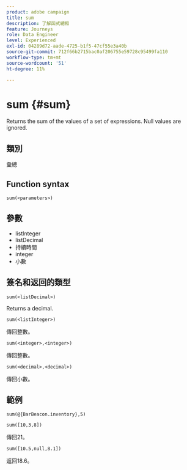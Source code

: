 ```yaml
---
product: adobe campaign
title: sum
description: 了解函式總和
feature: Journeys
role: Data Engineer
level: Experienced
exl-id: 04289d72-aade-4725-b1f5-47cf55e3a40b
source-git-commit: 712f66b2715bac0af206755e59728c95499fa110
workflow-type: tm+mt
source-wordcount: '51'
ht-degree: 11%

---
```


# sum {#sum}

Returns the sum of the values of a set of expressions. Null values are ignored.

## 類別

彙總

## Function syntax

`sum(<parameters>)`

## 參數

* listInteger
* listDecimal
* 持續時間
* integer
* 小數

## 簽名和返回的類型

`sum(<listDecimal>)`

Returns a decimal.

`sum(<listInteger>)`

傳回整數。

`sum(<integer>,<integer>)`

傳回整數。

`sum(<decimal>,<decimal>)`

傳回小數。

## 範例

`sum(@{BarBeacon.inventory},5)`

`sum([10,3,8])`

傳回21。

`sum([10.5,null,8.1])`

返回18.6。
